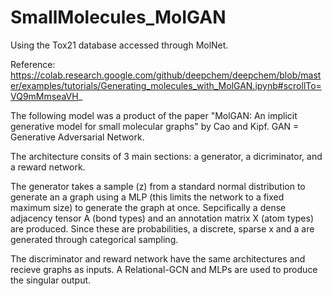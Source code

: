 # SmallMolecules_MoIGAN
Using the Tox21 database accessed through MolNet.

Reference: https://colab.research.google.com/github/deepchem/deepchem/blob/master/examples/tutorials/Generating_molecules_with_MolGAN.ipynb#scrollTo=VQ9mMmseaVH_

The following model was a product of the paper "MolGAN: An implicit generative model for small molecular graphs" by Cao and Kipf.
GAN = Generative Adversarial Network.

The architecture consits of 3 main sections: a generator, a dicriminator, and a reward network.

The generator takes a sample (z) from a standard normal distribution to generate an a graph using a MLP (this limits the network to a fixed maximum size) to generate the graph at once. Sepcifically a dense adjacency tensor A (bond types) and an annotation matrix X (atom types) are produced. Since these are probabilities, a discrete, sparse x and a are generated through categorical sampling.

The discriminator and reward network have the same architectures and recieve graphs as inputs. A Relational-GCN and MLPs are used to produce the singular output.


